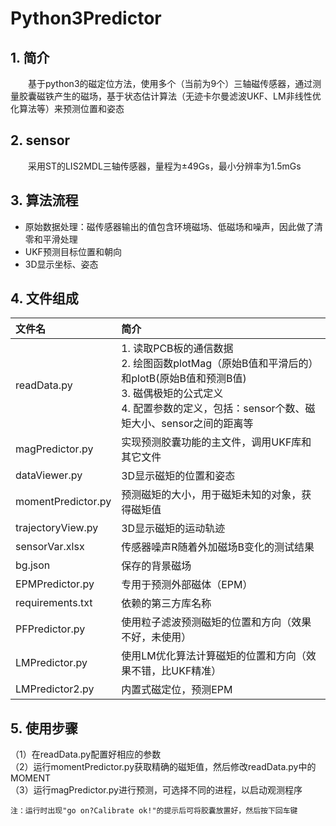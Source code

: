 # Python3Predictor

## 1. 简介

　　基于python3的磁定位方法，使用多个（当前为9个）三轴磁传感器，通过测量胶囊磁铁产生的磁场，基于状态估计算法（无迹卡尔曼滤波UKF、LM非线性优化算法等）来预测位置和姿态

## 2. sensor
　　采用ST的LIS2MDL三轴传感器，量程为±49Gs，最小分辨率为1.5mGs

## 3. 算法流程

+ 原始数据处理：磁传感器输出的值包含环境磁场、低磁场和噪声，因此做了清零和平滑处理
+ UKF预测目标位置和朝向
+ 3D显示坐标、姿态

## 4. 文件组成

| 文件名              | 简介                                                                                                                                                                          |
|:-------------------|:------------------------------------------------------------------------------------------------------------------------------------------------------------------------------|
| readData.py        | 1. 读取PCB板的通信数据<br> 2. 绘图函数plotMag（原始B值和平滑后的）和plotB(原始B值和预测B值)<br> 3. 磁偶极矩的公式定义<br> 4. 配置参数的定义，包括：sensor个数、磁矩大小、sensor之间的距离等 |
| magPredictor.py    | 实现预测胶囊功能的主文件，调用UKF库和其它文件                                                                                                                                     |
| dataViewer.py      | 3D显示磁矩的位置和姿态                                                                                                                                                          |
| momentPredictor.py | 预测磁矩的大小，用于磁矩未知的对象，获得磁矩值                                                                                                                                     |
| trajectoryView.py  | 3D显示磁矩的运动轨迹                                                                                                                                                            |
| sensorVar.xlsx     | 传感器噪声R随着外加磁场B变化的测试结果                                                                                                                                            |
| bg.json            | 保存的背景磁场                                                                                                                                                                 |
| EPMPredictor.py    | 专用于预测外部磁体（EPM）                                                                                                                                                       |
| requirements.txt   | 依赖的第三方库名称                                                                                                                                                              |
| PFPredictor.py     | 使用粒子滤波预测磁矩的位置和方向（效果不好，未使用）                                                                                                                                |
| LMPredictor.py     | 使用LM优化算法计算磁矩的位置和方向（效果不错，比UKF精准）                                                                                                                           |
| LMPredictor2.py    | 内置式磁定位，预测EPM                                                                                                                                                           |

## 5. 使用步骤
（1）在readData.py配置好相应的参数<br>
（2）运行momentPredictor.py获取精确的磁矩值，然后修改readData.py中的MOMENT<br>
（3）运行magPredictor.py进行预测，可选择不同的进程，以启动观测程序<br>

`注：运行时出现"go on?Calibrate ok!"的提示后可将胶囊放置好，然后按下回车键`
